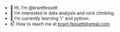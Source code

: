 - 👋 Hi, I’m @brantfessett
- 👀 I’m interested in data analysis and rock climbing.
- 🌱 I’m currently learning 'r' and python.
- 📫 How to reach me at brant.fessett@gmail.com

<!---
brantfessett/brantfessett is a ✨ special ✨ repository because its `README.md` (this file) appears on your GitHub profile.
You can click the Preview link to take a look at your changes.
--->
